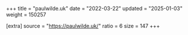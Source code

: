 +++
title = "paulwilde.uk"
date = "2022-03-22"
updated = "2025-01-03"
weight = 150257

[extra]
source = "https://paulwilde.uk/"
ratio = 6
size = 147
+++
